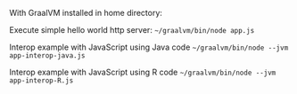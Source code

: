 With GraalVM installed in home directory:

Execute simple hello world http server:
`~/graalvm/bin/node app.js`

Interop example with JavaScript using Java code
`~/graalvm/bin/node --jvm app-interop-java.js`

Interop example with JavaScript using R code
`~/graalvm/bin/node --jvm app-interop-R.js`